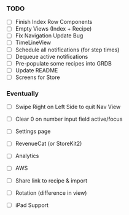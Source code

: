 ### TODO
- [ ] Finish Index Row Components
- [ ] Empty Views (Index + Recipe) 
- [ ] Fix Navigation Update Bug
- [ ] TimeLineView
- [ ] Schedule all notifications (for step times)
- [ ] Dequeue active notifications
- [ ] Pre-populate some recipes into GRDB
- [ ] Update README
- [ ] Screens for Store

### Eventually
- [ ] Swipe Right on Left Side to quit Nav View
- [ ] Clear 0 on number input field active/focus
- [ ] Settings page
- [ ] RevenueCat (or StoreKit2)
- [ ] Analytics
- [ ] AWS
- [ ] Share link to recipe & import
- [ ] Rotation (difference in view)
- [ ] iPad Support

